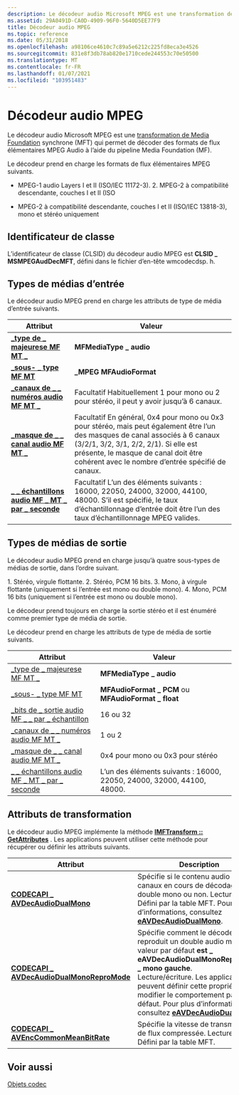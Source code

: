 ```yaml
---
description: Le décodeur audio Microsoft MPEG est une transformation de Media Foundation synchrone (MFT) qui permet de décoder des formats de flux élémentaires MPEG Audio à l’aide du pipeline Media Foundation (MF).
ms.assetid: 29A0491D-CA0D-4909-96F0-5640D5EE77F9
title: Décodeur audio MPEG
ms.topic: reference
ms.date: 05/31/2018
ms.openlocfilehash: a98106ce4610c7c89a5e6212c225fd8eca3e4526
ms.sourcegitcommit: 831e8f3db78ab820e1710cede244553c70e50500
ms.translationtype: MT
ms.contentlocale: fr-FR
ms.lasthandoff: 01/07/2021
ms.locfileid: "103951483"
---
```

# <a name="mpeg-audio-decoder"></a>Décodeur audio MPEG

Le décodeur audio Microsoft MPEG est une [transformation de Media Foundation](media-foundation-transforms.md) synchrone (MFT) qui permet de décoder des formats de flux élémentaires MPEG Audio à l’aide du pipeline Media Foundation (MF).

Le décodeur prend en charge les formats de flux élémentaires MPEG suivants.

-   MPEG-1 audio Layers I et II (ISO/IEC 11172-3). 2. MPEG-2 à compatibilité descendante, couches I et II (ISO

-   MPEG-2 à compatibilité descendante, couches I et II (ISO/IEC 13818-3), mono et stéréo uniquement

## <a name="class-identifier"></a>Identificateur de classe

L’identificateur de classe (CLSID) du décodeur audio MPEG est **CLSID \_ MSMPEGAudDecMFT**, défini dans le fichier d’en-tête wmcodecdsp. h.

## <a name="input-media-types"></a>Types de médias d’entrée

Le décodeur audio MPEG prend en charge les attributs de type de média d’entrée suivants.



| Attribut                                                                               | Valeur                                                                                                                                                                                                                                                                 |
|-----------------------------------------------------------------------------------------|-----------------------------------------------------------------------------------------------------------------------------------------------------------------------------------------------------------------------------------------------------------------------|
| [**\_type de \_ majeurese MF MT \_**](mf-mt-major-type-attribute.md)                               | **MFMediaType \_ audio**                                                                                                                                                                                                                                                |
| [**\_sous- \_ type MF MT**](mf-mt-subtype-attribute.md)                                      | **\_MPEG MFAudioFormat**                                                                                                                                                                                                                                               |
| [**\_canaux de \_ \_ numéros audio MF MT \_**](mf-mt-audio-num-channels-attribute.md)              | Facultatif Habituellement 1 pour mono ou 2 pour stéréo, il peut y avoir jusqu’à 6 canaux.<br/>                                                                                                                                                                                |
| [**\_masque de \_ \_ canal audio MF MT \_**](mf-mt-audio-channel-mask-attribute.md)              | Facultatif En général, 0x4 pour mono ou 0x3 pour stéréo, mais peut également être l’un des masques de canal associés à 6 canaux (3/2/1, 3/2, 3/1, 2/2, 2/1). Si elle est présente, le masque de canal doit être cohérent avec le nombre d’entrée spécifié de canaux.<br/> |
| [**\_ \_ échantillons audio MF \_ MT \_ par \_ seconde**](mf-mt-audio-samples-per-second-attribute.md) | Facultatif L’un des éléments suivants : 16000, 22050, 24000, 32000, 44100, 48000. S’il est spécifié, le taux d’échantillonnage d’entrée doit être l’un des taux d’échantillonnage MPEG valides.<br/>                                                                                             |



 

## <a name="output-media-types"></a>Types de médias de sortie

Le décodeur audio MPEG prend en charge jusqu’à quatre sous-types de médias de sortie, dans l’ordre suivant.

<dl> 1. Stéréo, virgule flottante.  
2. Stéréo, PCM 16 bits.  
3. Mono, à virgule flottante (uniquement si l’entrée est mono ou double mono).  
4. Mono, PCM 16 bits (uniquement si l’entrée est mono ou double mono).  
</dl>

Le décodeur prend toujours en charge la sortie stéréo et il est énuméré comme premier type de média de sortie.

Le décodeur prend en charge les attributs de type de média de sortie suivants.



| Attribut                                                                           | Valeur                                                                      |
|-------------------------------------------------------------------------------------|----------------------------------------------------------------------------|
| [\_type de \_ majeurese MF MT \_](mf-mt-major-type-attribute.md)                               | **MFMediaType \_ audio**                                                     |
| [\_sous- \_ type MF MT](mf-mt-subtype-attribute.md)                                      | **MFAudioFormat \_ PCM** ou **MFAudioFormat \_ float**                  |
| [\_bits de \_ sortie audio MF \_ \_ par \_ échantillon](mf-mt-audio-bits-per-sample-attribute.md)       | 16 ou 32                                                                   |
| [\_canaux de \_ \_ numéros audio MF MT \_](mf-mt-audio-num-channels-attribute.md)              | 1 ou 2                                                                     |
| [\_masque de \_ \_ canal audio MF MT \_](mf-mt-audio-channel-mask-attribute.md)              | 0x4 pour mono ou 0x3 pour stéréo                                             |
| [\_ \_ échantillons audio MF \_ MT \_ par \_ seconde](mf-mt-audio-samples-per-second-attribute.md) | L’un des éléments suivants : 16000, 22050, 24000, 32000, 44100, 48000.<br/> |



 

## <a name="transform-attributes"></a>Attributs de transformation

Le décodeur audio MPEG implémente la méthode [**IMFTransform :: GetAttributes**](/windows/desktop/api/mftransform/nf-mftransform-imftransform-getattributes) . Les applications peuvent utiliser cette méthode pour récupérer ou définir les attributs suivants.



| Attribut                                                                               | Description                                                                                                                                                                                                                                                                                                  |
|-----------------------------------------------------------------------------------------|--------------------------------------------------------------------------------------------------------------------------------------------------------------------------------------------------------------------------------------------------------------------------------------------------------------|
| [**CODECAPI \_ AVDecAudioDualMono**](../directshow/avdecaudiodualmono-property.md)                   | Spécifie si le contenu audio à 2 canaux en cours de décodage est double mono ou non. Lecture seule. Défini par la table MFT. Pour plus d’informations, consultez [**eAVDecAudioDualMono**](/windows/win32/api/codecapi/ne-codecapi-eavdecaudiodualmono).                                                                                                                               |
| [**CODECAPI \_ AVDecAudioDualMonoReproMode**](../directshow/avdecaudiodualmonorepromode-property.md) | Spécifie comment le décodeur reproduit un double audio mono. La valeur par défaut **est \_ eAVDecAudioDualMonoReproMode \_ mono gauche**.<br/> Lecture/écriture. Les applications peuvent définir cette propriété pour modifier le comportement par défaut. Pour plus d’informations, consultez [**eAVDecAudioDualMono**](/windows/win32/api/codecapi/ne-codecapi-eavdecaudiodualmono).<br/> |
| [**CODECAPI \_ AVEncCommonMeanBitRate**](../directshow/avenccommonmeanbitrate-property.md)           | Spécifie la vitesse de transmission de flux compressée. Lecture seule. Défini par la table MFT.                                                                                                                                                                                                                                         |



 

## <a name="see-also"></a>Voir aussi

<dl> <dt>

[Objets codec](codecobjects.md)
</dt> </dl>

 

 
